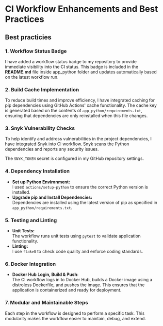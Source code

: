 # CI Workflow Enhancements and Best Practices

## **Best practicies**

### 1. Workflow Status Badge

I have added a workflow status badge to my repository to provide immediate visibility into the CI status. This badge is included in the **README.md** file inside app_python folder and updates automatically based on the latest workflow run.

### 2. Build Cache Implementation

To reduce build times and improve efficiency, I have integrated caching for pip dependencies using GitHub Actions' cache functionality. The cache key is generated based on the contents of `app_python/requirements.txt`, ensuring that dependencies are only reinstalled when this file changes.

### 3. Snyk Vulnerability Checks

To help identify and address vulnerabilities in the project dependencies, I have integrated Snyk into CI workflow. Snyk scans the Python dependencies and reports any security issues.

The `SNYK_TOKEN` secret is configured in my GitHub repository settings.

### 4. Dependency Installation

- **Set up Python Environment:**  
  I used `actions/setup-python` to ensure the correct Python version is installed.
- **Upgrade pip and Install Dependencies:**  
  Dependencies are installed using the latest version of pip as specified in `app_python/requirements.txt`.

### 5. Testing and Linting

- **Unit Tests:**  
  The workflow runs unit tests using `pytest` to validate application functionality.
- **Linting:**  
  I use `flake8` to check code quality and enforce coding standards.

### 6. Docker Integration

- **Docker Hub Login, Build & Push:**  
  The CI workflow logs in to Docker Hub, builds a Docker image using a distroless Dockerfile, and pushes the image. This ensures that the application is containerized and ready for deployment.

### 7. Modular and Maintainable Steps

Each step in the workflow is designed to perform a specific task. This modularity makes the workflow easier to maintain, debug, and extend.
